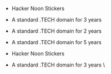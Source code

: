 

*   Hacker Noon Stickers
*   A standard .TECH domain for 3 years
*   A standard .TECH domain for 2 years
*   A standard .TECH domain for 5 years


*   Hacker Noon Stickers <Links>
*   A standard .TECH domain for 3 years \
